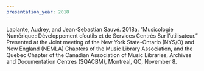 ```yaml
---
presentation_year: 2018
---
```

Laplante, Audrey, and Jean-Sebastian Sauvé. 2018a. “Musicologie Numérique : Développement d’outils et de Services Centrés Sur l’utilisateur.” Presented at the Joint meeting of the New York State-Ontario (NYS/O) and New England (NEMLA) Chapters of the Music Library Association, and the Quebec Chapter of the Canadian Association of Music Libraries, Archives and Documentation Centres (SQACBM), Montreal, QC, November 8.
